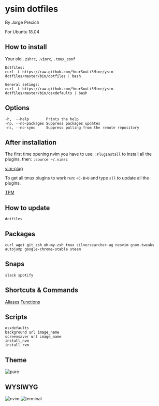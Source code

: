 # ysim dotfiles
By Jorge Precich

For Ubuntu 18.04

## How to install

Your old `.zshrc`, `.vimrc`, `.tmux_conf`

```
Dotfiles:
curl -L https://raw.github.com/YourSouLi5Mine/ysim-dotfiles/master/bin/dotfiles | bash

General setings:
curl -L https://raw.github.com/YourSouLi5Mine/ysim-dotfiles/master/bin/osxdefaults | bash
```

## Options

```
-h,  --help        Prints the help
-np, --no-packages Suppress packages updates
-ns, --no-sync     Suppress pulling from the remote repository
```

## After installation

The first time opening nvim you have to use: `:PlugInstall` to install all the plugins, then: `:source ~/.vimrc`

[vim-plug](https://github.com/junegunn/vim-plug)

To get all tmux plugins to work run: `<C-B>U` and type `all` to update all the plugins.

[TPM](https://github.com/tmux-plugins/tpm)

## How to update

`dotfiles`

## Packages

```
curl wget git zsh oh-my-zsh tmux silversearcher-ag neovim gnom-tweaks autojump google-chrome-stable steam
```

## Snaps

```
slack spotify
```

## Shortcuts & Commands

[Aliases](/shell/shell_aliases)
[Functions](/shell/functions)

## Scripts

```
osxdefaults
background url image_name
screensaver url image_name
install_nvm
install_rvm
```

## Theme

![pure](https://github.com/sindresorhus/pure)

## WYSIWYG

![nvim](/files/nvim.png)
![terminal](/files/terminal.png)
